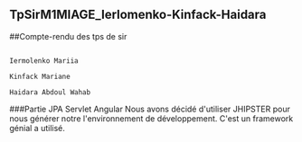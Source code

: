 ## TpSirM1MIAGE_Ierlomenko-Kinfack-Haidara

##Compte-rendu des tps de sir

                                                                                              Iermolenko Mariia
                                                                                              Kinfack Mariane
                                                                                              Haidara Abdoul Wahab
  
###Partie JPA Servlet Angular
Nous avons décidé d'utiliser JHIPSTER pour nous générer notre l'environnement de développement. C'est un framework génial a utilisé.
